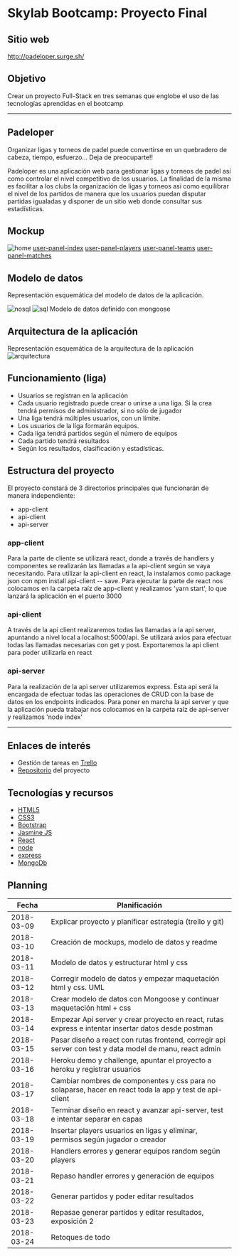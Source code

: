 # Skylab Bootcamp: Proyecto Final
## Sitio web
http://padeloper.surge.sh/

## Objetivo  
Crear un proyecto Full-Stack en tres semanas que englobe el uso de las tecnologías aprendidas en el bootcamp  

------------------

## Padeloper

Organizar ligas y torneos de padel puede convertirse en un quebradero de cabeza, tiempo, esfuerzo... Deja de preocuparte!!

Padeloper es una aplicación web para gestionar ligas y torneos de padel así como controlar el nivel competitivo de los usuarios. La finalidad de la misma es facilitar a los clubs la organización de ligas y torneos así como equilibrar el nivel de los partidos de manera que los usuarios puedan disputar partidas igualadas y disponer de un sitio web donde consultar sus estadísticas.

## Mockup

 ![home](design/mockups/home.png)
 [user-panel-index](design/mockups/user-panel-index.png)
 [user-panel-players](design/mockups/user-panel-players.png)
 [user-panel-teams](design/mockups/user-panel-teams.png)
 [user-panel-matches](design/mockups/user-panel-matches.png)

## Modelo de datos

Representación esquemática del modelo de datos de la aplicación.

 ![nosql](design/datamodel/nosql-data-model.png)
 ![sql](design/datamodel/sql-data-model.png)
 Modelo de datos definido con mongoose

## Arquitectura de la aplicación

Representación esquemática de la arquitectura de la aplicación
![arquitectura](design/architecture/arquitectura-app)

## Funcionamiento (liga)

- Usuarios se registran en la aplicación
- Cada usuario registrado puede crear o unirse a una liga. Si la crea tendrá permisos de administrador, si no sólo de jugador
- Una liga tendrá múltiples usuarios, con un límite.
- Los usuarios de la liga formarán equipos.
- Cada liga tendrá partidos según el número de equipos
- Cada partido tendrá resultados
- Según los resultados, clasificación y estadísticas.

## Estructura del proyecto

El proyecto constará de 3 directorios principales que funcionarán de manera independiente:
* app-client
* api-client
* api-server

### app-client

Para la parte de cliente se utilizará react, donde a través de handlers y componentes se realizarán las llamadas a la api-client
según se vaya necesitando. Para utilizar la api-client en react, la instalamos como package json con npm install api-client -- save.
Para ejecutar la parte de react nos colocamos en la carpeta raíz de app-client y realizamos 'yarn start', lo que lanzará la aplicación en el puerto 3000

### api-client

A través de la api client realizaremos todas las llamadas a la api server, apuntando a nivel local a localhost:5000/api. Se utilizará axios para efectuar todas las llamadas necesarias con get y post. Exportaremos la api client para poder utilizarla en react

### api-server

Para la realización de la api server utilizaremos express. Ésta api será la encargada de efectuar todas las operaciones de CRUD con la base de datos en los endpoints indicados. Para poner en marcha la api server y que la aplicación pueda trabajar nos colocamos en la carpeta raíz de api-server y realizamos 'node index'

------------------


## Enlaces de interés  

* Gestión de tareas en [Trello](https://trello.com/b/jZOWvkFg/padeloop)
* [Repositorio](https://github.com/nachomirsol/padeloper) del proyecto


## Tecnologías y recursos

* [HTML5](https://getbootstrap.com)
* [CSS3](https://getbootstrap.com)
* [Bootstrap](https://getbootstrap.com)
* [Jasmine JS](https://jasmine.github.io)
* [React](https://github.com/facebook/create-react-app)
* [node]()
* [express]()
* [MongoDb]()


## Planning

|    Fecha   |  Planificación  |
|------------|-----------------|
| 2018-03-09 | Explicar proyecto y planificar estrategia (trello y git) | 
| 2018-03-10 | Creación de mockups, modelo de datos y readme | 
| 2018-03-11 | Modelo de datos y estructurar html y css| 
| 2018-03-12 | Corregir modelo de datos y empezar maquetación html y css. UML | 
| 2018-03-13 | Crear modelo de datos con Mongoose y continuar maquetación html + css | 
| 2018-03-14 | Empezar Api server y crear proyecto en react, rutas express e intentar insertar datos desde postman| 
| 2018-03-15 | Pasar diseño a react con rutas frontend, corregir api server con test y data model de manu, react admin | 
| 2018-03-16 | Heroku demo y challenge, apuntar el proyecto a heroku y registrar usuarios|
| 2018-03-17 | Cambiar nombres de componentes y css para no solaparse, hacer en react toda la app y test de api-client| 
| 2018-03-18 | Terminar diseño en react y avanzar api-server, test e intentar separar en capas| 
| 2018-03-19 | Insertar players usuarios en ligas y eliminar, permisos según jugador o creador| 
| 2018-03-20 | Handlers errores y generar equipos random según players| 
| 2018-03-21 | Repaso handler errores y generación de equipos| 
| 2018-03-22 | Generar partidos y poder editar resultados| 
| 2018-03-23 | Repasae generar partidos y editar resultados, exposición 2| 
| 2018-03-24 | Retoques de todo | 